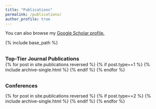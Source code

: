 ```yaml
---
title: "Publications"
permalink: /publications/
author_profile: true
---
```


You can also browse my <u><a href="https://scholar.google.es/citations?user=aYO_0vgAAAAJ">Google Scholar profile</a>.</u>


{% include base_path %}


<style>
    /*********************************
     The list of publication items
     *********************************/
/* The list of items */
.biblist { }
/* The item */
.biblist li { }
/* You can define custom styles for plstyle field here. */


/*************************************
 The box that contain BibTeX code
 *************************************/
div.noshow { display: none; }
div.bibtex {
	margin-right: 0%;
	margin-top: 1.2em;
	margin-bottom: 1em;
	border: 1px solid silver;
	padding: 0em 1em;
	background: #ffffee;
}
div.bibtex pre { font-size: 75%; overflow: auto;  width: 100%; padding: 0em 0em;}</style>
<script type="text/javascript">
    // Toggle Display of BibTeX
    function toggleBibtex(articleid) {
        var bib = document.getElementById('bib_'+articleid);
        if (bib) {
            if(bib.className.indexOf('bibtex') != -1) {
                bib.className.indexOf('noshow') == -1?bib.className = 'bibtex noshow':bib.className = 'bibtex';
            }
        } else {
            return;
        }
    }
    </script>

<!--
<ul class="biblist">
<li ><p>
<a href="https://ch.linkedin.com/in/sergicaelles" target="_blank">S. Caelles</a>, <a href="http://www.vision.ee.ethz.ch/~kmaninis" target="_blank">K.K. Maninis</a>, J. Pont-Tuset, <a href="https://lealtaixe.github.io" target="_blank">L. Leal-Taixé</a>, 
<a href="http://vision.in.tum.de/members/cremers" target="_blank">D. Cremers</a>, and <a href="http://www.vision.ee.ethz.ch/members/get_member.cgi?id=1" target="_blank">L. Van Gool</a>
<br><b>Video Object Segmentation Without Temporal Information</b><br>
<i>IEEE Transactions on Pattern Analysis and Machine Intelligence (TPAMI)</i>, 2018.
<br />
<a href="javascript:toggleBibtex('Maninis2018b')">[BibTeX]</a>
<a href="https://arxiv.org/pdf/1709.06031" target="_blank">[PDF]</a> <a href="http://www.vision.ee.ethz.ch/~cvlsegmentation/osvos-s/"  target="_blank">[Project Page]</a>
</p>
<div id="bib_Maninis2018b" class="bibtex noshow">
<pre>
@Article{Maninis2018b,
  author = {K.K. Maninis and S. Caelles and Y. Chen and J. Pont-Tuset and L. Leal-Taix\'e and D. Cremers and L. Van Gool},
  title = {Video Object Segmentation Without Temporal Information},
  journal = {IEEE Transactions on Pattern Analysis and Machine Intelligence (TPAMI)},
  year = {2018}
}
</pre>
</div>
</li>

</ul>
-->

<h3 style="margin-bottom:0px;padding-top:10px;">Top-Tier Journal Publications</h3>
{% for post in site.publications reversed %}
    {% if post.type==1 %}
      {% include archive-single.html %}
    {% endif %}
{% endfor %}

<h3 style="margin-bottom:0px;padding-top:10px;">Conferences</h3>

{% for post in site.publications reversed %}
    {% if post.type==2 %}
      {% include archive-single.html %}
    {% endif %}
{% endfor %}
